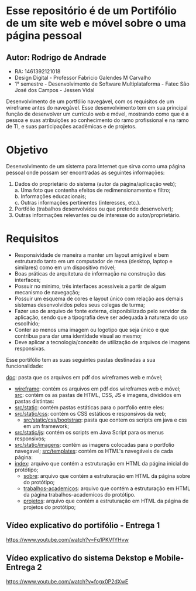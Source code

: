 # Esse repositório é de um Portifólio de um site web e móvel sobre o uma página pessoal

## Autor: Rodrigo de Andrade 
* RA: 1461392121018
* Design Digital - Professor Fabricio Galendes M Carvalho
* 1° semestre - Desenvolvimento de Software Multiplataforma - Fatec São José dos Campos - Jessen Vidal

Desenvolvimento de um portfólio navegável, com os requisitos de um wireframe antes do navegável. Esse desenvolvimento tem em sua principal função de desenvolver um currículo web e móvel, mostrando como que é a pessoa e suas atribuições ao conhecimento do ramo profissional e na ramo de TI, e suas participações acadêmicas e de projetos. 

# Objetivo
Desenvolvimento de um sistema para Internet que sirva como uma página pessoal onde possam ser encontradas as seguintes informações:
 1. Dados do proprietário do sistema (autor da página/aplicação web); <br/>
    a. Uma foto que contenha efeitos de redimensionamento e filtro;
    <br/>
    b. Informações educacionais;
    <br/>
    c. Outras informações pertinentes (interesses, etc.). 
  2. Portfólio (trabalhos desenvolvidos ou que pretende desenvolver); 
  3. Outras informações relevantes ou de interesse do autor/proprietário. 

# Requisitos
* Responsividade de maneira a manter um layout amigável e bem estruturado tanto em um computador de mesa (desktop, laptop e similares) como em um dispositivo móvel;
* Boas  práticas  de  arquitetura  de  informação  na  construção  das interfaces;
* Possuir no mínimo, três interfaces acessíveis a partir de algum mecanismo de navegação;
* Possuir um esquema de cores e layout único com relação aos demais sistemas desenvolvidos  pelos  seus  colegas  de  turma;
* Fazer  uso  de  arquivo  de  fonte  externa,  disponibilizado  pelo  servidor  da aplicação, sendo que a tipografia deve ser adequada à natureza do uso escolhido;
* Conter ao menos uma imagem ou logotipo que seja único e que contribua para dar uma identidade visual ao mesmo;
*  Deve  aplicar  a  tecnologia/conceito  de utilização  de  arquivos  de  imagens responsivas. 


Esse portifólio tem as suas seguintes pastas destinadas a sua funcionalidade:

[doc](/doc): pasta que os arquivos em pdf dos wireframes web e móvel;
  * [wireframe](doc/wireframe_desktop_e_mobile.pdf): contém os arquivos em pdf dos wireframes web e móvel;
[src](/src): contém os as pastas de HTML, CSS, JS e imagens, divididos em pastas distintas:
* [src/static](/src/static): contém pastas estáticas para o portfolio entre eles:
* [src/static/css](/src/static/css): contém os CSS estáticos e responsivos da web; 
	* [src/static/css/bootstrap](src/static/css/boostrap): pasta que contem os scripts em java e css em um framework;
* [src/static/js](/src/static/js): contém os scripts em Java Script para os menus responsivos;
* [src/static/imagens](/src/static/imagens): contém as imagens colocadas para o portfolio navegavel;
[src/templates](/src/templates): contém os HTML's navegáveis de cada página:
* [index](/src/templates/index.html): arquivo que contém a estruturação em HTML da página inicial do protótipo;
  * [sobre](/src/templates/sobre.html): arquivo que contém a estruturação em HTML da página sobre do protótipo;
  * [trabalhos-academicos](/src/templates/trabalhos-academicos.html): arquivo que contém a estruturação em HTML da página trabalhos-academicos do protótipo.
  * [projetos](/src/templates/projetos.html): arquivo que contém a estruturação em HTML da página de projetos do protótipo;




## Vídeo explicativo do portifólio - Entrega 1
https://www.youtube.com/watch?v=Fq1PKVfYHvw

## Vídeo explicativo do sistema Dekstop e Mobile- Entrega 2
https://www.youtube.com/watch?v=fogx0P2dXwE